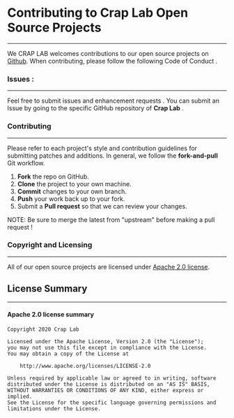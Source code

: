 # Contributing to Crap Lab Open Source Projects
***
We CRAP LAB welcomes contributions to our open source projects on [Github](https://github.com/craplab). When contributing, please follow the following Code of Conduct .

### Issues :
---
Feel free to submit issues and enhancement requests .
You can submit an Issue by going to the specific GitHub repository of **Crap Lab** .

### Contributing
---
Please refer to each project's style and contribution guidelines for submitting patches and additions. In general, we follow the **fork-and-pull** Git workflow.

1. **Fork** the repo on GitHub.
2. **Clone** the project to your own machine.
3. **Commit** changes to your own branch.
4. **Push** your work back up to your fork.
5. Submit a **Pull request** so that we can review your changes.

NOTE: Be sure to merge the latest from "upstream" before making a pull request !

### Copyright and Licensing
-----------------------

All of our open source projects are licensed under [Apache 2.0 license](http://www.apache.org/licenses/LICENSE-2.0).


## License Summary
----
#### Apache 2.0 license summary

``` 
Copyright 2020 Crap Lab

Licensed under the Apache License, Version 2.0 (the "License");
you may not use this file except in compliance with the License.
You may obtain a copy of the License at

    http://www.apache.org/licenses/LICENSE-2.0

Unless required by applicable law or agreed to in writing, software
distributed under the License is distributed on an "AS IS" BASIS,
WITHOUT WARRANTIES OR CONDITIONS OF ANY KIND, either express or implied.
See the License for the specific language governing permissions and
limitations under the License.
```




 
